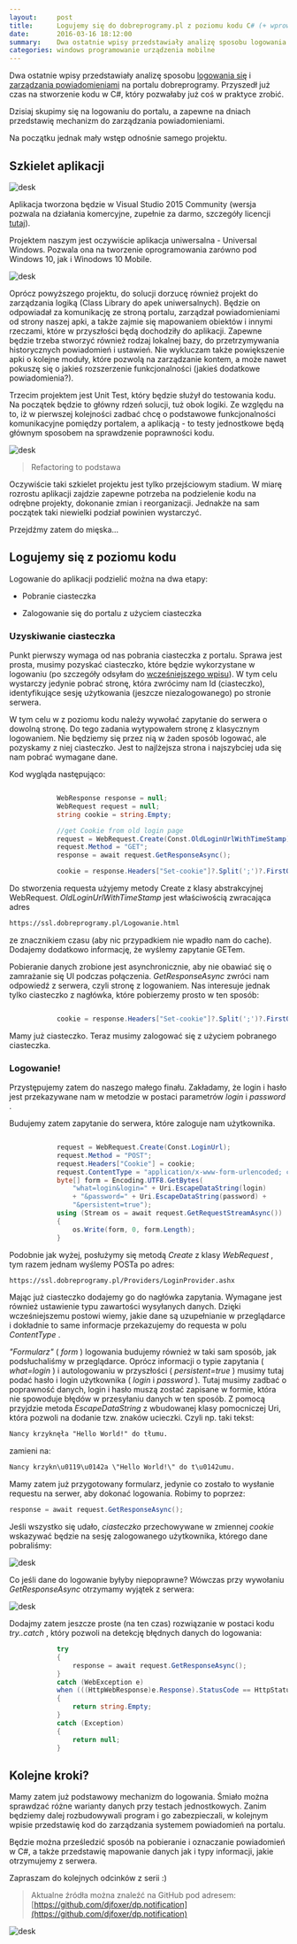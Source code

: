 ```yaml
---
layout:     post
title:      Logujemy się do dobreprogramy.pl z poziomu kodu C# (+ wprowadzenie do projektu)
date:       2016-03-16 18:12:00
summary:    Dwa ostatnie wpisy przedstawiały analizę sposobu logowania się i zarządzania powiadomieniami na portalu dobreprogramy. Przyszedł już czas na stworzenie kodu w C#, który pozwałaby już coś w praktyce zrobić.Dzisiaj skupimy się na logowaniu do portalu, a zapewne na dniach przedstawię mechanizm do zarządzania powiadomieniami. Na początku jednak mały wstęp odnośnie samego projektu.Szkielet aplikacji Ap...
categories: windows programowanie urządzenia mobilne
---
```




Dwa ostatnie wpisy przedstawiały analizę sposobu [logowania się](http://www.dobreprogramy.pl/djfoxer/Analiza-logowania-do-portalu-dobreprogramy.pl-uzyskujemy-dostep-do-zasobow-uzytkownika,71265.html) i [zarządzania powiadomieniami](http://www.dobreprogramy.pl/djfoxer/Analizujemy-kod-portalu-dobreprogramy.pl-czyli-jak-dziala-system-powiadomien,71145.html) na portalu dobreprogramy. Przyszedł już czas na stworzenie kodu w C#, który pozwałaby już coś w praktyce zrobić.

Dzisiaj skupimy się na logowaniu do portalu, a zapewne na dniach przedstawię mechanizm do zarządzania powiadomieniami. 

Na początku jednak mały wstęp odnośnie samego projektu.


## Szkielet aplikacji
 


![desk](https://raw.githubusercontent.com/djfoxer/djfoxer.github.io/master/_img/2016-3-16-_53_/g_-_608x405_-_-_71411x20160315224532_0.png)


Aplikacja tworzona będzie w Visual Studio 2015 Community (wersja pozwala na działania komercyjne, zupełnie za darmo, szczegóły licencji [tutaj](https://www.visualstudio.com/support/legal/mt171547)).



Projektem naszym jest oczywiście aplikacja uniwersalna - Universal Windows. Pozwala ona na tworzenie oprogramowania zarówno pod Windows 10, jak i Winodows 10 Mobile.


![desk](https://raw.githubusercontent.com/djfoxer/djfoxer.github.io/master/_img/2016-3-16-_53_/g_-_608x405_-_-_71411x20160315224532_1.png)


Oprócz powyższego projektu, do solucji dorzucę również projekt do zarządzania logiką (Class Library do apek uniwersalnych). Będzie on odpowiadał za komunikację ze stroną portalu, zarządzał powiadomieniami od strony naszej apki, a także zajmie się mapowaniem obiektów i innymi rzeczami, które w przyszłości będą dochodziły do aplikacji. Zapewne będzie trzeba stworzyć również rodzaj lokalnej bazy, do przetrzymywania historycznych powiadomień i ustawień. Nie wykluczam także powiększenie apki o kolejne moduły, które pozwolą na zarządzanie kontem, a może nawet pokuszę się o jakieś rozszerzenie funkcjonalności (jakieś dodatkowe powiadomienia?).

Trzecim projektem jest Unit Test, który będzie służył do testowania kodu. Na początek będzie to główny rdzeń solucji, tuż obok logiki. Ze względu na to, iż w pierwszej kolejności zadbać chcę o podstawowe funkcjonalności komunikacyjne pomiędzy portalem, a aplikacją - to testy jednostkowe będą głównym sposobem na sprawdzenie poprawności kodu.


![desk](https://raw.githubusercontent.com/djfoxer/djfoxer.github.io/master/_img/2016-3-16-_53_/g_-_608x405_-_-_71411x20160315224647_0.PNG)



> Refactoring to podstawa

Oczywiście taki szkielet projektu jest tylko przejściowym stadium. W miarę rozrostu aplikacji zajdzie zapewne potrzeba na podzielenie kodu na odrębne projekty, dokonanie zmian i reorganizacji. Jednakże na sam początek taki niewielki podział powinien wystarczyć.

Przejdźmy zatem do mięska...


## Logujemy się z poziomu kodu


Logowanie do aplikacji podzielić można na dwa etapy:



  * Pobranie ciasteczka


  * Zalogowanie się do portalu z użyciem ciasteczka





### Uzyskiwanie ciasteczka
 

Punkt pierwszy wymaga od nas pobrania ciasteczka z portalu. Sprawa jest prosta, musimy pozyskać ciasteczko, które będzie wykorzystane w logowaniu (po szczegóły odsyłam do [wcześniejszego wpisu](http://www.dobreprogramy.pl/djfoxer/Analiza-logowania-do-portalu-dobreprogramy.pl-uzyskujemy-dostep-do-zasobow-uzytkownika,71265.html)). W tym celu wystarczy jedynie pobrać stronę, która zwrócimy nam Id (ciasteczko), identyfikujące sesję użytkowania (jeszcze niezalogowanego) po stronie serwera.

W tym celu w z poziomu kodu należy wywołać zapytanie do serwera o dowolną stronę. Do tego zadania wytypowałem stronę z klasycznym logowaniem. Nie będziemy się przez nią w żaden sposób logować, ale pozyskamy z niej ciasteczko. Jest to najlżejsza strona i najszybciej uda się nam pobrać wymagane dane.

Kod wygląda następująco:


```csharp

            WebResponse response = null;
            WebRequest request = null;
            string cookie = string.Empty;

            //get Cookie from old login page
            request = WebRequest.Create(Const.OldLoginUrlWithTimeStamp);
            request.Method = "GET";
            response = await request.GetResponseAsync();

            cookie = response.Headers["Set-cookie"]?.Split(';')?.FirstOrDefault();

```


Do stworzenia requesta użyjemy metody Create z klasy abstrakcyjnej WebRequest.  *OldLoginUrlWithTimeStamp*  jest właściwością zwracająca adres 
```html
https://ssl.dobreprogramy.pl/Logowanie.html
```
 ze znacznikiem czasu (aby nic przypadkiem nie wpadło nam do cache). Dodajemy dodatkowo informację, że wyślemy zapytanie GETem.

Pobieranie danych zrobione jest asynchronicznie, aby nie obawiać się o zamrażanie się UI podczas połączenia.  *GetResponseAsync*  zwróci nam odpowiedź z serwera, czyli stronę z logowaniem. Nas interesuje jednak tylko ciasteczko z nagłówka, które pobierzemy prosto w ten sposób:


```csharp

            cookie = response.Headers["Set-cookie"]?.Split(';')?.FirstOrDefault();

```


Mamy już ciasteczko. Teraz musimy zalogować się  z użyciem pobranego ciasteczka.


### Logowanie!


Przystępujemy zatem do naszego małego finału. Zakładamy, że login i hasło jest przekazywane nam w metodzie w postaci parametrów  *login*  i  *password* .

Budujemy zatem zapytanie do serwera, które zaloguje nam użytkownika.


```csharp

            request = WebRequest.Create(Const.LoginUrl);
            request.Method = "POST";
            request.Headers["Cookie"] = cookie;
            request.ContentType = "application/x-www-form-urlencoded; charset=UTF-8";
            byte[] form = Encoding.UTF8.GetBytes(
                "what=login&login=" + Uri.EscapeDataString(login)
                + "&password=" + Uri.EscapeDataString(password) +
                "&persistent=true");
            using (Stream os = await request.GetRequestStreamAsync())
            {
                os.Write(form, 0, form.Length);
            }

```


Podobnie jak wyżej, posłużymy się metodą  *Create*  z klasy  *WebRequest* , tym razem jednam wyślemy POSTa po adres:


```html
https://ssl.dobreprogramy.pl/Providers/LoginProvider.ashx
```


Mając już ciasteczko dodajemy go do nagłówka zapytania. Wymagane jest również ustawienie typu zawartości wysyłanych danych. Dzięki wcześniejszemu postowi wiemy, jakie dane są uzupełnianie w przeglądarce i dokładnie to same informacje przekazujemy do requesta w polu  *ContentType* .

 *"Formularz"*  ( *form* ) logowania budujemy również w taki sam sposób, jak podsłuchaliśmy w przeglądarce. Oprócz informacji o typie zapytania ( *what=login* ) i autologowaniu w przyszłości ( *persistent=true* ) musimy tutaj podać hasło i login użytkownika ( *login*  i  *password* ). Tutaj musimy zadbać o poprawność danych, login i hasło muszą zostać zapisane w formie, która nie spowoduje błędów w przesyłaniu danych w ten sposób. Z pomocą przyjdzie metoda  *EscapeDataString*  z wbudowanej klasy pomocniczej Uri, która  pozwoli na dodanie tzw. znaków ucieczki. Czyli np. taki tekst:


```txt
Nancy krzyknęła "Hello World!" do tłumu.
```


zamieni na:


```txt
Nancy krzykn\u0119\u0142a \"Hello World!\" do t\u0142umu.
```


Mamy zatem już przygotowany formularz, jedynie co zostało to wysłanie requestu na serwer, aby dokonać logowania. Robimy to poprzez:


```csharp
response = await request.GetResponseAsync();
```


Jeśli wszystko się udało,  *ciasteczko*  przechowywane w zmiennej  *cookie*  wskazywać będzie na sesję zalogowanego użytkownika, którego dane pobraliśmy:


![desk](https://raw.githubusercontent.com/djfoxer/djfoxer.github.io/master/_img/2016-3-16-_53_/g_-_608x405_-_-_71411x20160316001059_0.png)


Co jeśli dane do logowanie byłyby niepoprawne? Wówczas przy wywołaniu  *GetResponseAsync*  otrzymamy wyjątek z serwera:


![desk](https://raw.githubusercontent.com/djfoxer/djfoxer.github.io/master/_img/2016-3-16-_53_/g_-_608x405_-_-_71411x20160316001100_0.png)


Dodajmy zatem jeszcze proste (na ten czas) rozwiązanie w postaci kodu  *try..catch* , który pozwoli na detekcję błędnych danych do logowania:


```csharp
            try
            {
                response = await request.GetResponseAsync();
            }
            catch (WebException e) 
            when (((HttpWebResponse)e.Response).StatusCode == HttpStatusCode.Unauthorized)
            {
                return string.Empty;
            }
            catch (Exception)
            {
                return null;
            }
```



## Kolejne kroki?

Mamy zatem już podstawowy mechanizm do logowania. Śmiało można sprawdzać różne warianty danych przy testach jednostkowych. Zanim będziemy dalej rozbudowywali program i go zabezpieczali, w kolejnym wpisie przedstawię kod do zarządzania systemem powiadomień na portalu. 

Będzie można prześledzić sposób na pobieranie i oznaczanie powiadomień w C#, a także przedstawię mapowanie danych jak i typy informacji, jakie otrzymujemy z serwera.

Zapraszam do kolejnych odcinków z serii :)


> Aktualne źródła można znaleźć na GitHub pod adresem:
> [https://github.com/djfoxer/dp.notification](https://github.com/djfoxer/dp.notification)
 

![desk](https://raw.githubusercontent.com/djfoxer/djfoxer.github.io/master/_img/2016-3-16-_53_/g_-_608x405_-_-_71411x20160315225438_0.png)

